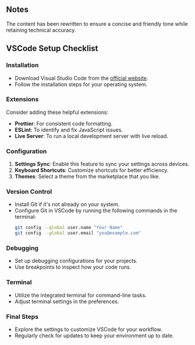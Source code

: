 ## Notes
The content has been rewritten to ensure a concise and friendly tone while retaining technical accuracy.

## VSCode Setup Checklist

### Installation

- Download Visual Studio Code from the [official website](https://code.visualstudio.com/).
- Follow the installation steps for your operating system.

### Extensions

Consider adding these helpful extensions:

- **Prettier**: For consistent code formatting.
- **ESLint**: To identify and fix JavaScript issues.
- **Live Server**: To run a local development server with live reload.

### Configuration

1. **Settings Sync**: Enable this feature to sync your settings across devices.
2. **Keyboard Shortcuts**: Customize shortcuts for better efficiency.
3. **Themes**: Select a theme from the marketplace that you like.

### Version Control

- Install Git if it's not already on your system.
- Configure Git in VSCode by running the following commands in the terminal:
  ```bash
  git config --global user.name "Your Name"
  git config --global user.email "you@example.com"
  ```

### Debugging

- Set up debugging configurations for your projects.
- Use breakpoints to inspect how your code runs.

### Terminal

- Utilize the integrated terminal for command-line tasks.
- Adjust terminal settings in the preferences.

### Final Steps

- Explore the settings to customize VSCode for your workflow.
- Regularly check for updates to keep your environment up to date.